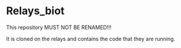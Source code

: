 # Relays_biot

This repository MUST NOT BE RENAMED!!! 

It is cloned on the relays and contains the code that they are running.

